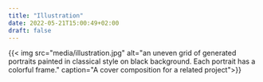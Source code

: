 ```yaml
---
title: "Illustration"
date: 2022-05-21T15:00:49+02:00
draft: false
---
```


{{< img src="media/illustration.jpg" alt="an uneven grid of generated portraits painted in classical style on black background. Each portrait has a colorful frame." caption="A cover composition for a related project">}}
